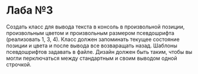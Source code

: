 # Лаба №3
Создать класс для вывода текста в консоль в произвольной позиции, произвольным цветом и произвольным размером псевдошрифта (реализовать 1, 3, 4). Класс должен запоминать текущее состояние позиции и цвета и после вывода все возваращать назад. Шаблоны псевдошрифтов задавать в файле. Дизайн должен быть таким, чтобы вы могли перключаться между стандартным и своим выводом одной строчкой.